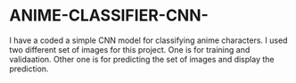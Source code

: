 # ANIME-CLASSIFIER-CNN-
I have a coded a simple CNN model for classifying anime characters.
I used two different set of images for this project. One is for training and validaation. Other one is for predicting the set of images and display the prediction.
